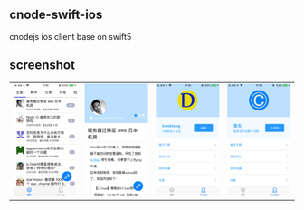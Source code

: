 ## cnode-swift-ios
cnodejs ios client base on swift5

## screenshot

| | | | |
|-----|-----|-----|-----|
|![screenshot](https://raw.githubusercontent.com/kwoktung/cnode-swift-ios/master/screenshot/IMG_0588.PNG)|![screenshot](https://raw.githubusercontent.com/kwoktung/cnode-swift-ios/master/screenshot/IMG_0589.PNG)|![screenshot](https://raw.githubusercontent.com/kwoktung/cnode-swift-ios/master/screenshot/IMG_0590.PNG)|![screenshot](https://raw.githubusercontent.com/kwoktung/cnode-swift-ios/master/screenshot/IMG_0591.PNG)|
